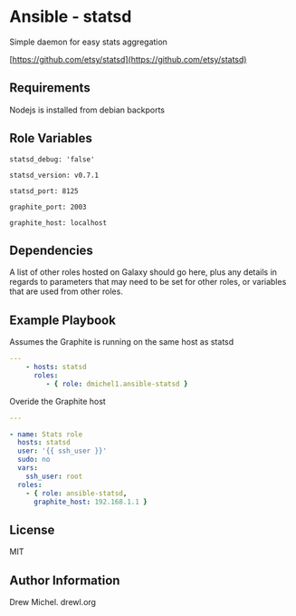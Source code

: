 Ansible - statsd
================

Simple daemon for easy stats aggregation

[https://github.com/etsy/statsd](https://github.com/etsy/statsd)


Requirements
------------

Nodejs is installed from debian backports


Role Variables
--------------

`statsd_debug: 'false'`

`statsd_version: v0.7.1`

`statsd_port: 8125`

`graphite_port: 2003`

`graphite_host: localhost`


Dependencies
------------

A list of other roles hosted on Galaxy should go here, plus any details in regards to parameters that may need to be set for other roles, or variables that are used from other roles.

Example Playbook
-------------------------

Assumes the Graphite is running on the same host as statsd

```yaml
---
    - hosts: statsd
      roles:
         - { role: dmichel1.ansible-statsd }
```


Overide the Graphite host
```yaml
---

- name: Stats role
  hosts: statsd
  user: '{{ ssh_user }}'
  sudo: no
  vars:
    ssh_user: root
  roles:
    - { role: ansible-statsd,
      graphite_host: 192.168.1.1 }

```




License
-------

MIT


Author Information
------------------

Drew Michel. drewl.org
